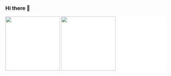 ### Hi there 👋
<div style="display: inline_block; background-color: white;">
    <img align="center" height="170em" src="https://github-readme-stats.vercel.app/api/top-langs/?username=LuizDgOR&layout=compact&langs_count=16&theme=dracula" />
    <img align="center" height="170em" src="https://github-readme-stats.vercel.app/api?username=LuizDgOR&theme=dracula&_icons=true" />
</div>



<!--**LuizDgOR/LuizDgOR** is a ✨ _special_ ✨ repository because its `README.md` (this file) appears on your GitHub profile.

Here are some ideas to get you started:

- 🔭 I’m currently working on ...
- 🌱 I’m currently learning ...
- 👯 I’m looking to collaborate on ...
- 🤔 I’m looking for help with ...
- 💬 Ask me about ...
- 📫 How to reach me: ...
- 😄 Pronouns: ...
- ⚡ Fun fact: ...
-->
